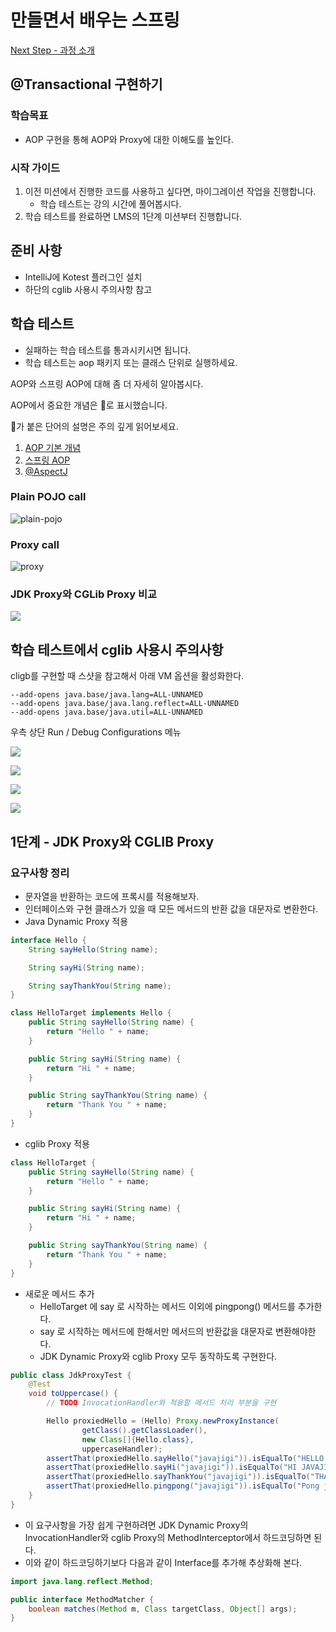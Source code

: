 # 만들면서 배우는 스프링

[Next Step - 과정 소개](https://edu.nextstep.camp/c/4YUvqn9V)

## @Transactional 구현하기

### 학습목표

- AOP 구현을 통해 AOP와 Proxy에 대한 이해도를 높인다.

### 시작 가이드

1. 이전 미션에서 진행한 코드를 사용하고 싶다면, 마이그레이션 작업을 진행합니다.
    - 학습 테스트는 강의 시간에 풀어봅시다.
2. 학습 테스트를 완료하면 LMS의 1단계 미션부터 진행합니다.

## 준비 사항

- IntelliJ에 Kotest 플러그인 설치
- 하단의 cglib 사용시 주의사항 참고

## 학습 테스트

- 실패하는 학습 테스트를 통과시키시면 됩니다.
- 학습 테스트는 aop 패키지 또는 클래스 단위로 실행하세요.

AOP와 스프링 AOP에 대해 좀 더 자세히 알아봅시다.

AOP에서 중요한 개념은 🌟로 표시했습니다.

🌟가 붙은 단어의 설명은 주의 깊게 읽어보세요.

1. [AOP 기본 개념](study/src/test/kotlin/aop/Concepts.kt)
2. [스프링 AOP](study/src/test/kotlin/aop/SpringAOP.kt)
3. [@AspectJ](study/src/test/kotlin/aop/AspectJ.kt)

### Plain POJO call

<img src="docs/images/aop-proxy-plain-pojo-call.png" alt="plain-pojo">

### Proxy call

<img src="docs/images/aop-proxy-call.png" alt="proxy">

### JDK Proxy와 CGLib Proxy 비교

![](docs/images/spring-aop.png)

## 학습 테스트에서 cglib 사용시 주의사항

cligb를 구현할 때 스샷을 참고해서 아래 VM 옵션을 활성화한다.

```
--add-opens java.base/java.lang=ALL-UNNAMED
--add-opens java.base/java.lang.reflect=ALL-UNNAMED
--add-opens java.base/java.util=ALL-UNNAMED
```

우측 상단 Run / Debug Configurations 메뉴

![](docs/images/edit-configurations.png)

![](docs/images/modify-options.png)

![](docs/images/add-vm-options.png)

![](docs/images/input-options.png)

## 1단계 - JDK Proxy와 CGLIB Proxy

### 요구사항 정리

- 문자열을 반환하는 코드에 프록시를 적용해보자.
- 인터페이스와 구현 클래스가 있을 때 모든 메서드의 반환 값을 대문자로 변환한다.
- Java Dynamic Proxy 적용

```java
interface Hello {
    String sayHello(String name);

    String sayHi(String name);

    String sayThankYou(String name);
}

class HelloTarget implements Hello {
    public String sayHello(String name) {
        return "Hello " + name;
    }

    public String sayHi(String name) {
        return "Hi " + name;
    }

    public String sayThankYou(String name) {
        return "Thank You " + name;
    }
}
```

- cglib Proxy 적용

```java
class HelloTarget {
    public String sayHello(String name) {
        return "Hello " + name;
    }

    public String sayHi(String name) {
        return "Hi " + name;
    }

    public String sayThankYou(String name) {
        return "Thank You " + name;
    }
}
```

- 새로운 메서드 추가
    - HelloTarget 에 say 로 시작하는 메서드 이외에 pingpong() 메서드를 추가한다.
    - say 로 시작하는 메서드에 한해서만 메서드의 반환값을 대문자로 변환해야한다.
    - JDK Dynamic Proxy와 cglib Proxy 모두 동작하도록 구현한다.

```java
public class JdkProxyTest {
    @Test
    void toUppercase() {
        // TODO InvocationHandler와 적용할 메서드 처리 부분을 구현

        Hello proxiedHello = (Hello) Proxy.newProxyInstance(
                getClass().getClassLoader(),
                new Class[]{Hello.class},
                uppercaseHandler);
        assertThat(proxiedHello.sayHello("javajigi")).isEqualTo("HELLO JAVAJIGI");
        assertThat(proxiedHello.sayHi("javajigi")).isEqualTo("HI JAVAJIGI");
        assertThat(proxiedHello.sayThankYou("javajigi")).isEqualTo("THANK YOU JAVAJIGI");
        assertThat(proxiedHello.pingpong("javajigi")).isEqualTo("Pong javajigi");
    }
}
```

- 이 요구사항을 가장 쉽게 구현하려면 JDK Dynamic Proxy의 InvocationHandler와 cglib Proxy의 MethodInterceptor에서 하드코딩하면 된다.
- 이와 같이 하드코딩하기보다 다음과 같이 Interface를 추가해 추상화해 본다.
```java
import java.lang.reflect.Method;

public interface MethodMatcher {
    boolean matches(Method m, Class targetClass, Object[] args);
}
```

